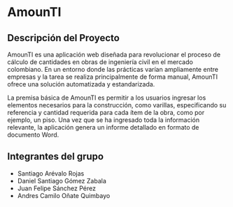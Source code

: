 # AmounTI

## Descripción del Proyecto

AmounTI es una  aplicación web diseñada para revolucionar el proceso de cálculo de cantidades en obras de ingeniería civil en el mercado colombiano. En un entorno donde las prácticas varían ampliamente entre empresas y la tarea se realiza principalmente de forma manual, AmounTI ofrece una solución automatizada y estandarizada.

La premisa básica de AmounTI es permitir a los usuarios ingresar los elementos necesarios para la construcción, como varillas, especificando su referencia y cantidad requerida para cada ítem de la obra, como por ejemplo, un piso. Una vez que se ha ingresado toda la información relevante, la aplicación genera un informe detallado en formato de documento Word.

## Integrantes del grupo
- Santiago Arévalo Rojas
- Daniel Santiago Gómez Zabala
- Juan Felipe Sánchez Pérez
- Andres Camilo Oñate Quimbayo
